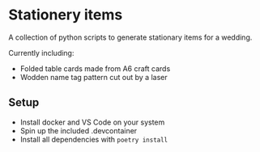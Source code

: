 # Stationery items

A collection of python scripts to generate stationary items for a wedding.

Currently including:
- Folded table cards made from A6 craft cards
- Wodden name tag pattern cut out by a laser   


## Setup

- Install docker and VS Code on your system
- Spin up the included .devcontainer
- Install all dependencies with `poetry install`
